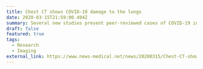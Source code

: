 ```yaml
---
title: Chest CT shows COVID-19 damage to the lungs
date: 2020-03-15T21:59:00.494Z
summary: Several new studies present peer-reviewed cases of COVID-19 in order to ensure that the disease is diagnosed as rapidly as possible, and thus help prevent an overwhelming spike in infections in any one place during the course of the current pandemic. Much interest has been shown in the possibility of using chest X-rays, and computed tomography (CT) scans to screen for and diagnose patients with this illness, whether suspected or confirmed.
draft: false
featured: true
tags:
  - Research
  - Imaging
external_link: https://www.news-medical.net/news/20200315/Chest-CT-shows-COVID-19-damage-to-the-lungs.aspx
---
```

